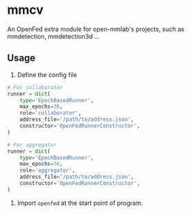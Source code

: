 # mmcv

An OpenFed extra module for open-mmlab's projects, such as mmdetection, mmdetection3d ...

## Usage

1. Define the config file

```python
# For collaborator
runner = dict(
    type='EpochBasedRunner',
    max_epochs=36,
    role='collaborator',
    address_file='/path/to/address.json',
    constructor='OpenFedRunnerConstructor',
)

# For aggregator
runner = dict(
    type='EpochBasedRunner',
    max_epochs=36,
    role='aggregator',
    address_file='/path/to/address.json',
    constructor='OpenFedRunnerConstructor',
)
```

1. Import `openfed` at the start point of program.

